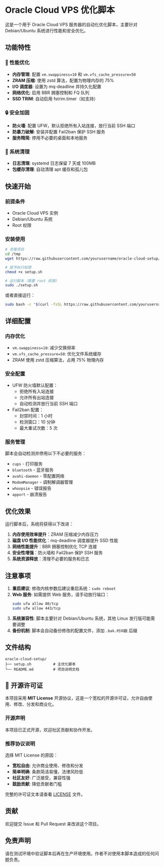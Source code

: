 # Oracle Cloud VPS 优化脚本

这是一个用于 Oracle Cloud VPS 服务器的自动化优化脚本，主要针对 Debian/Ubuntu 系统进行性能和安全优化。

## 功能特性

### 🚀 性能优化
- **内存管理**: 配置 `vm.swappiness=10` 和 `vm.vfs_cache_pressure=50`
- **ZRAM 压缩**: 使用 zstd 算法，配置为物理内存的 75%
- **I/O 调度器**: 设置为 mq-deadline 并持久化配置
- **网络优化**: 启用 BBR 拥塞控制和 FQ 队列
- **SSD TRIM**: 自动启用 fstrim.timer（如支持）

### 🔒 安全加固
- **防火墙**: 配置 UFW，默认拒绝所有入站连接，放行当前 SSH 端口
- **防暴力破解**: 安装并配置 Fail2ban 保护 SSH 服务
- **服务精简**: 停用不必要的桌面和本地服务

### 🧹 系统清理
- **日志清理**: systemd 日志保留 7 天或 100MB
- **包缓存清理**: 自动清理 apt 缓存和孤儿包

## 快速开始

### 前提条件
- Oracle Cloud VPS 实例
- Debian/Ubuntu 系统
- Root 权限

### 安装使用

```bash
# 克隆项目
cd /tmp
wget https://raw.githubusercontent.com/yourusername/oracle-cloud-setup/main/setup.sh

# 授予执行权限
chmod +x setup.sh

# 运行脚本（需要 root 权限）
sudo ./setup.sh
```

或者直接运行：

```bash
sudo bash -c "$(curl -fsSL https://raw.githubusercontent.com/yourusername/oracle-cloud-setup/main/setup.sh)"
```

## 详细配置

### 内存优化
- `vm.swappiness=10`: 减少交换频率
- `vm.vfs_cache_pressure=50`: 优化文件系统缓存
- ZRAM 使用 zstd 压缩算法，占用 75% 物理内存

### 安全配置
- UFW 防火墙默认配置：
  - 拒绝所有入站连接
  - 允许所有出站连接
  - 自动检测并放行当前 SSH 端口
- Fail2ban 配置：
  - 封禁时间：1 小时
  - 检测窗口：10 分钟
  - 最大重试次数：5 次

### 服务管理
脚本会自动检测并停用以下不必要的服务：
- `cups` - 打印服务
- `bluetooth` - 蓝牙服务
- `avahi-daemon` - 零配置网络
- `ModemManager` - 调制解调器管理
- `whoopsie` - 错误报告
- `apport` - 崩溃报告

## 优化效果

运行脚本后，系统将获得以下改进：

1. **内存使用效率提升**：ZRAM 压缩减少内存压力
2. **磁盘 I/O 性能优化**：mq-deadline 调度器提升 SSD 性能
3. **网络性能提升**：BBR 拥塞控制优化 TCP 连接
4. **安全性增强**：防火墙和 Fail2ban 保护 SSH 服务
5. **系统资源释放**：清理不必要的服务和日志

## 注意事项

1. **重启建议**: 修改内核参数后建议重启系统：`sudo reboot`
2. **Web 服务**: 如需提供 Web 服务，请手动放行端口：
   ```bash
   sudo ufw allow 80/tcp
   sudo ufw allow 443/tcp
   ```
3. **系统兼容性**: 脚本主要针对 Debian/Ubuntu 系统，其他 Linux 发行版可能需要调整
4. **备份机制**: 脚本会自动备份修改的配置文件，添加 `.bak.时间戳` 后缀

## 文件结构

```
oracle-cloud-setup/
├── setup.sh          # 主优化脚本
└── README.md         # 项目说明文档
```

## 📄 开源许可证

本项目采用 **MIT License** 开源协议，这是一个宽松的开源许可证，允许自由使用、修改、分发和商业化。

### 开源声明
本项目已正式开源，欢迎社区贡献和协作开发。

### 推荐协议说明
选择 MIT License 的原因：
- **宽松自由**: 允许商业使用、修改和分发
- **简单明确**: 条款简洁易懂，法律风险低  
- **社区友好**: 广泛接受，兼容性强
- **鼓励贡献**: 降低贡献者门槛

完整的许可证文本请查看 [LICENSE](LICENSE) 文件。

## 贡献

欢迎提交 Issue 和 Pull Request 来改进这个项目。

## 免责声明

请在测试环境中验证脚本后再在生产环境使用。作者不对使用本脚本造成的任何问题负责。